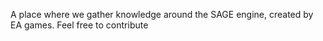 A place where we gather knowledge around the SAGE engine, created by EA games. Feel free to contribute 
